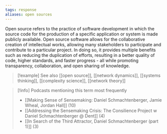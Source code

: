```yaml
---
tags: response
aliases: open sources
---
```


Open source refers to the practice of software development in which the source code for the production of a specific application or system is made publicly available. Open source software allows for the collaborative creation of intellectual works, allowing many stakeholders to participate and contribute to a particular project. In doing so, it provides multiple benefits such as reducing the duplication of efforts, resulting in a better quality of code, higher standards, and faster progress - all while promoting transparency, collaboration, and open sharing of knowledge.

> [!example] See also
> [[open source]], [[network dynamics]], [[systems thinking]], [[complexity science]], [[network theory]]

> [!info] Podcasts mentioning this term most frequently
> * [[Making Sense of Sensemaking: Daniel Schmachtenberger, Jamie Wheal, Jordan Hall]] (10)
> * [[Addressing the Sensemaking Crisis: The Consilience Project w  Daniel Schmachtenberger @ Dent]] (4)
> * [[In Search of the Third Attractor, Daniel Schmachtenberger (part 1)]] (3)